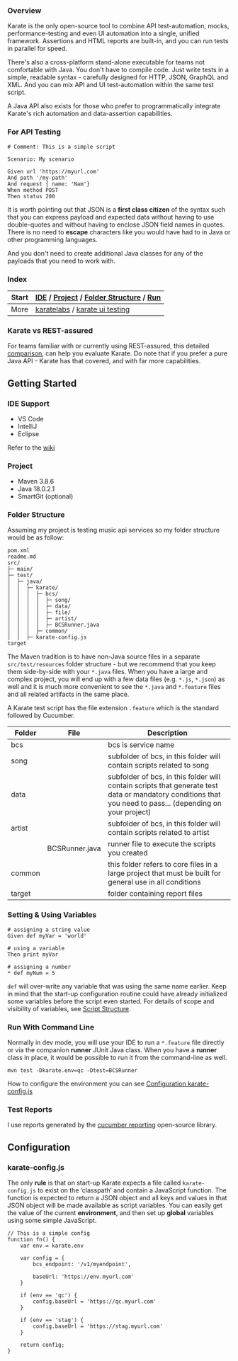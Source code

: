 ### Overview

Karate is the only open-source tool to combine API test-automation, mocks, performance-testing and even UI automation into a single, unified framework. Assertions and HTML reports are built-in, and you can run tests in parallel for speed.

There's also a cross-platform stand-alone executable for teams not comfortable with Java. You don't have to compile code. Just write tests in a simple, readable syntax - carefully designed for HTTP, JSON, GraphQL and XML. And you can mix API and UI test-automation within the same test script.

A Java API also exists for those who prefer to programmatically integrate Karate's rich automation and data-assertion capabilities.


### For API Testing

```
# Comment: This is a simple script

Scenario: My scenario

Given url 'https://myurl.com'
And path '/my-path'
And request { name: 'Nam'}
When method POST
Then status 200
```

It is worth pointing out that JSON is a **first class citizen** of the syntax such that you can express payload and expected data without having to use double-quotes and without having to enclose JSON field names in quotes. There is no need to **escape** characters like you would have had to in Java or other programming languages.

And you don't need to create additional Java classes for any of the payloads that you need to work with.

### Index
Start | [IDE](#user-content-ide-support) / [Project](#user-content-project) / [Folder Structure](#user-content-folder-structure) / [Run](#user-content-run-with-command-line) |
----- | --- |
More  | [karatelabs](https://github.com/karatelabs/karate) / [karate ui testing](https://karatelabs.github.io/karate/karate-core/) |

### Karate vs REST-assured
For teams familiar with or currently using REST-assured, this detailed [comparison](http://tinyurl.com/karatera), can help you evaluate Karate. Do note that if you prefer a pure Java API - Karate has that covered, and with far more capabilities.

## Getting Started
### IDE Support
- VS Code
- IntelliJ
- Eclipse

Refer to the [wiki](https://github.com/intuit/karate/wiki/IDE-Support)

### Project
- Maven 3.8.6
- Java 18.0.2.1
- SmartGit (optional)

### Folder Structure
Assuming my project is testing music api services so my folder structure would be as follow:

```
pom.xml
readme.md
src/
├─ main/
├─ test/
│  ├─ java/
│  │  ├─ karate/
│  │  │  ├─ bcs/
│  │  │  │  ├─ song/
│  │  │  │  ├─ data/
│  │  │  │  ├─ file/
│  │  │  │  ├─ artist/
│  │  │  │  ├─ BCSRunner.java
│  │  │  ├─ common/
│  │  ├─ karate-config.js
target
```

The Maven tradition is to have non-Java source files in a separate `src/test/resources` folder structure - but we recommend that you keep them side-by-side with your `*.java` files. When you have a large and complex project, you will end up with a few data files (e.g. `*.js`, `*.json`) as well and it is much more convenient to see the `*.java` and `*.feature` files and all related artifacts in the same place.

A Karate test script has the file extension `.feature` which is the standard followed by Cucumber.

Folder   | File           | Description
-------- | -------------- | -----------
| bcs    |                | bcs is service name
| song   |                | subfolder of bcs, in this folder will contain scripts related to song
| data   |                | subfolder of bcs, in this folder will contain scripts that generate test data or mandatory conditions that you need to pass... (depending on your project)
| artist |                | subfolder of bcs, in this folder will contain scripts related to artist
|        | BCSRunner.java | runner file to execute the scripts you created
| common |                | this folder refers to core files in a large project that must be built for general use in all conditions
| target |                | folder containing report files

### Setting & Using Variables
```
# assigning a string value
Given def myVar = 'world'

# using a variable
Then print myVar

# assigning a number 
* def myNum = 5
```

`def` will over-write any variable that was using the same name earlier. Keep in mind that the start-up configuration routine could have already initialized some variables before the script even started. For details of scope and visibility of variables, see [Script Structure](https://karatelabs.github.io/karate/#script-structure).

### Run With Command Line
Normally in dev mode, you will use your IDE to run a `*.feature` file directly or via the companion **runner** JUnit Java class. When you have a **runner** class in place, it would be possible to run it from the command-line as well.

```
mvn test -Dkarate.env=qc -Dtest=BCSRunner
```

How to configure the environment you can see [Configuration karate-config.js](#user-content-karate-configjs)

### Test Reports
I use reports generated by the [cucumber reporting](https://github.com/damianszczepanik/cucumber-reporting) open-source library.

## Configuration
### karate-config.js
The only **rule** is that on start-up Karate expects a file called `karate-config.js` to exist on the ‘classpath’ and contain a JavaScript function. The function is expected to return a JSON object and all keys and values in that JSON object will be made available as script variables. You can easily get the value of the current **environment**, and then set up **global** variables using some simple JavaScript.

```
// This is a simple config
function fn() {
	var env = karate.env

	var config = {
		bcs_endpoint: '/v1/myendpoint',

		baseUrl: 'https://env.myurl.com'
	}

	if (env == 'qc') {
		config.baseUrl = 'https://qc.myurl.com'
	}

	if (env == 'stag') {
		config.baseUrl = 'https://stag.myurl.com'
	}
	
	return config;
}
```
